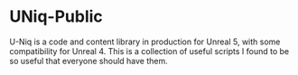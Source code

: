 # UNiq-Public
U-Niq is a code and content library in production for Unreal 5, with some compatibility for Unreal 4. This is a collection of useful scripts I found to be so useful that everyone should have them.
